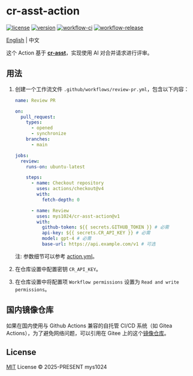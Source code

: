 # cr-asst-action

[![license](https://img.shields.io/github/license/mys1024/cr-asst-action)](./LICENSE)
[![version](https://img.shields.io/github/package-json/v/mys1024/cr-asst-action)](https://github.com/mys1024/cr-asst-action/releases)
[![workflow-ci](https://img.shields.io/github/actions/workflow/status/mys1024/cr-asst-action/ci.yml?label=ci)](https://github.com/mys1024/cr-asst-action/actions/workflows/ci.yml)
[![workflow-release](https://img.shields.io/github/actions/workflow/status/mys1024/cr-asst-action/release.yml?label=release)](https://github.com/mys1024/cr-asst-action/actions/workflows/release.yml)

[English](./README.md) | 中文

这个 Action 基于 **[cr-asst](https://github.com/mys1024/cr-asst)**，实现使用 AI 对合并请求进行评审。

## 用法

1. 创建一个工作流文件 `.github/workflows/review-pr.yml`，包含以下内容：

   ```yml
   name: Review PR

   on:
     pull_request:
       types:
         - opened
         - synchronize
       branches:
         - main

   jobs:
     review:
       runs-on: ubuntu-latest

       steps:
         - name: Checkout repository
           uses: actions/checkout@v4
           with:
             fetch-depth: 0

         - name: Review
           uses: mys1024/cr-asst-action@v1
           with:
             github-token: ${{ secrets.GITHUB_TOKEN }} # 必需
             api-key: ${{ secrets.CR_API_KEY }} # 必需
             model: gpt-4 # 必需
             base-url: https://api.example.com/v1 # 可选
   ```

   注: 参数细节可以参考 [action.yml](./action.yml)。

2. 在仓库设置中配置密钥 `CR_API_KEY`。

3. 在仓库设置中将配置项 `Workflow permissions` 设置为 `Read and write permissions`。

## 国内镜像仓库

如果在国内使用与 Github Actions 兼容的自托管 CI/CD 系统（如 Gitea Actions），为了避免网络问题，可以引用在 Gitee 上的这个[镜像仓库](https://gitee.com/mys1024/cr-asst-action)。

## License

[MIT](./LICENSE) License &copy; 2025-PRESENT mys1024
